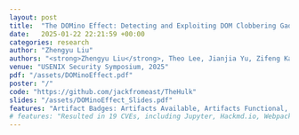 ```yaml
---
layout: post
title:  "The DOMino Effect: Detecting and Exploiting DOM Clobbering Gadgets via Concolic Execution with Symbolic DOM"
date:   2025-01-22 22:21:59 +00:00
categories: research
author: "Zhengyu Liu"
authors: "<strong>Zhengyu Liu</strong>, Theo Lee, Jianjia Yu, Zifeng Kang, and Yinzhi Cao"
venue: "USENIX Security Symposium, 2025"
pdf: "/assets/DOMinoEffect.pdf"
poster: "/"
code: "https://github.com/jackfromeast/TheHulk"
slides: "/assets/DOMinoEffect_Slides.pdf"
features: "Artifact Badges: Artifacts Available, Artifacts Functional, Results Reproduced"
# features: "Resulted in 19 CVEs, including Jupyter, Hackmd.io, Webpack, MathJax, Prism, and etc. with Google Client API Library (acknowledged by Google)."
---
```

